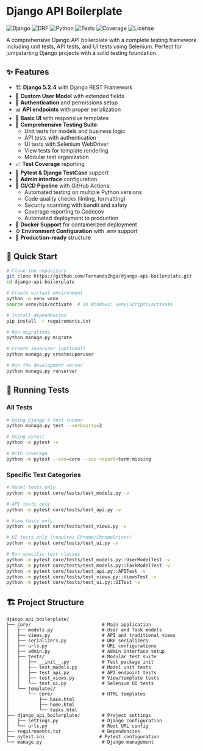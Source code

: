 # Django API Boilerplate

![Django](https://img.shields.io/badge/Django-5.2.4-green?logo=django)
![DRF](https://img.shields.io/badge/DRF-3.16.0-red?logo=django)
![Python](https://img.shields.io/badge/Python-3.8%2B-blue?logo=python)
![Tests](https://img.shields.io/badge/tests-25%20passing-brightgreen)
![Coverage](https://img.shields.io/badge/coverage-95%25-brightgreen)
![License](https://img.shields.io/badge/license-MIT-blue)

A comprehensive Django API boilerplate with a complete testing framework including unit tests, API tests, and UI tests using Selenium. Perfect for jumpstarting Django projects with a solid testing foundation.

## ✨ Features

- 🏗️ **Django 5.2.4** with Django REST Framework
- 👤 **Custom User Model** with extended fields
- 🔐 **Authentication** and permissions setup
- 📊 **API endpoints** with proper serialization
- 🎨 **Basic UI** with responsive templates
- 🧪 **Comprehensive Testing Suite**:
  - Unit tests for models and business logic
  - API tests with authentication
  - UI tests with Selenium WebDriver
  - View tests for template rendering
  - Modular test organization
- 📈 **Test Coverage** reporting
- 🔧 **Pytest & Django TestCase** support
- 📱 **Admin interface** configuration
- 🚀 **CI/CD Pipeline** with GitHub Actions:
  - Automated testing on multiple Python versions
  - Code quality checks (linting, formatting)
  - Security scanning with bandit and safety
  - Coverage reporting to Codecov
  - Automated deployment to production
- 🐳 **Docker Support** for containerized deployment
- ⚙️ **Environment Configuration** with .env support
- 🎯 **Production-ready** structure

## 🚀 Quick Start

```bash
# Clone the repository
git clone https://github.com/FernandoZnga/django-api-boilerplate.git
cd django-api-boilerplate

# Create virtual environment
python -m venv venv
source venv/bin/activate  # On Windows: venv\Scripts\activate

# Install dependencies
pip install -r requirements.txt

# Run migrations
python manage.py migrate

# Create superuser (optional)
python manage.py createsuperuser

# Run the development server
python manage.py runserver
```

## 🧪 Running Tests

### All Tests
```bash
# Using Django's test runner
python manage.py test --verbosity=2

# Using pytest
python -m pytest -v

# With coverage
python -m pytest --cov=core --cov-report=term-missing
```

### Specific Test Categories
```bash
# Model tests only
python -m pytest core/tests/test_models.py -v

# API tests only
python -m pytest core/tests/test_api.py -v

# View tests only
python -m pytest core/tests/test_views.py -v

# UI tests only (requires Chrome/ChromeDriver)
python -m pytest core/tests/test_ui.py -v

# Run specific test classes
python -m pytest core/tests/test_models.py::UserModelTest -v
python -m pytest core/tests/test_models.py::TaskModelTest -v
python -m pytest core/tests/test_api.py::APITest -v
python -m pytest core/tests/test_views.py::ViewsTest -v
python -m pytest core/tests/test_ui.py::UITest -v
```

## 🏗️ Project Structure

```
django_api_boilerplate/
├── core/                          # Main application
│   ├── models.py                  # User and Task models
│   ├── views.py                   # API and traditional views
│   ├── serializers.py             # DRF serializers
│   ├── urls.py                    # URL configurations
│   ├── admin.py                   # Admin interface setup
│   ├── tests/                     # Modular test suite
│   │   ├── __init__.py            # Test package init
│   │   ├── test_models.py         # Model unit tests
│   │   ├── test_api.py            # API endpoint tests
│   │   ├── test_views.py          # View/template tests
│   │   └── test_ui.py             # Selenium UI tests
│   └── templates/
│       └── core/                  # HTML templates
│           ├── base.html
│           ├── home.html
│           └── tasks.html
├── django_api_boilerplate/        # Project settings
│   ├── settings.py                # Django configuration
│   └── urls.py                    # Root URL config
├── requirements.txt               # Dependencies
├── pytest.ini                    # Pytest configuration
└── manage.py                      # Django management
```

